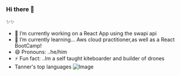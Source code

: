 ### Hi there 👋


✨✨ 



- 🔭 I’m currently working on a React App using the swapi api
- 🌱 I’m currently learning... Aws cloud practitioner,as well as a React BootCamp!
- 😄 Pronouns: ..he/him
- ⚡ Fun fact: ..Im a self taught kiteboarder and builder of drones
- Tanner's top languages
![Image](https://github-readme-stats.vercel.app/api/top-langs/?username=tannerpace&theme=synthwave) 
